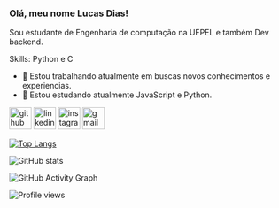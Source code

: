 ### Olá, meu nome Lucas Dias!
Sou estudante de Engenharia de computação na UFPEL e também Dev backend.

Skills: Python e C 

- 🔭 Estou trabalhando atualmente em buscas novos conhecimentos e experiencias. 
- 🌱 Estou estudando atualmente JavaScript e Python.


[<img src='https://cdn.jsdelivr.net/npm/simple-icons@3.0.1/icons/github.svg' alt='github' height='40'>](https://github.com/Diaszano)  [<img src='https://cdn.jsdelivr.net/npm/simple-icons@3.0.1/icons/linkedin.svg' alt='linkedin' height='40'>](https://www.linkedin.com/in/https://www.linkedin.com/in/diaszano//)  [<img src='https://cdn.jsdelivr.net/npm/simple-icons@3.0.1/icons/instagram.svg' alt='instagram' height='40'>](https://www.instagram.com/https://www.instagram.com/diaszano//)  [<img src='https://cdn.jsdelivr.net/npm/simple-icons@3.0.1/icons/gmail.svg' alt='gmail' height='40'>](lucas.dsantos@inf.ufpel.edu.br)  

[![Top Langs](https://github-readme-stats.vercel.app/api/top-langs/?username=Diaszano)](https://github.com/anuraghazra/github-readme-stats)

![GitHub stats](https://github-readme-stats.vercel.app/api?username=Diaszano&show_icons=true&count_private=true)  

![GitHub Activity Graph](https://activity-graph.herokuapp.com/graph?username=Diaszano)  

![Profile views](https://gpvc.arturio.dev/Diaszano)  